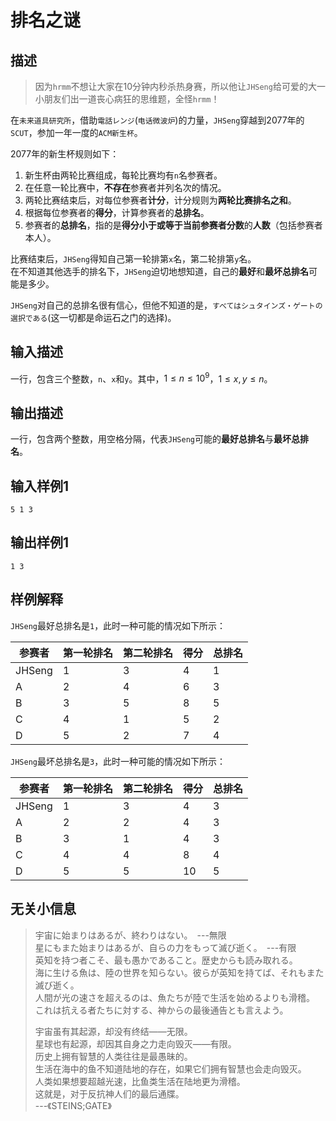 # 排名之谜
## 描述
> 因为`hrmm`不想让大家在10分钟内秒杀热身赛，所以他让`JHSeng`给可爱的大一小朋友们出一道丧心病狂的思维题，全怪`hrmm`！  

在`未来道具研究所`，借助`電話レンジ`(`电话微波炉`)的力量，`JHSeng`穿越到2077年的`SCUT`，参加一年一度的`ACM新生杯`。  

2077年的新生杯规则如下：  
1. 新生杯由两轮比赛组成，每轮比赛均有`n`名参赛者。  
2. 在任意一轮比赛中，**不存在**参赛者并列名次的情况。  
3. 两轮比赛结束后，对每位参赛者**计分**，计分规则为**两轮比赛排名之和**。  
4. 根据每位参赛者的**得分**，计算参赛者的**总排名**。  
5. 参赛者的**总排名**，指的是**得分小于或等于当前参赛者分数**的**人数**（包括参赛者本人）。  

比赛结束后，`JHSeng`得知自己第一轮排第`x`名，第二轮排第`y`名。  
在不知道其他选手的排名下，`JHSeng`迫切地想知道，自己的**最好**和**最坏总排名**可能是多少。  

`JHSeng`对自己的总排名很有信心，但他不知道的是，`すべてはシュタインズ・ゲートの選択である`(这一切都是命运石之门的选择)。

## 输入描述
一行，包含三个整数，`n`、`x`和`y`。其中，$1 \le n \le 10^9$，$1 \le x, y \le n$。

## 输出描述
一行，包含两个整数，用空格分隔，代表`JHSeng`可能的**最好总排名**与**最坏总排名**。

## 输入样例1
```
5 1 3
```
## 输出样例1
```
1 3
```

## 样例解释
`JHSeng`最好总排名是`1`，此时一种可能的情况如下所示：  

|参赛者|第一轮排名|第二轮排名|得分|总排名|
|---|---|---|---|---|
|JHSeng|1|3|4|1|
|A|2|4|6|3|
|B|3|5|8|5|
|C|4|1|5|2|
|D|5|2|7|4|

`JHSeng`最坏总排名是`3`，此时一种可能的情况如下所示：  

|参赛者|第一轮排名|第二轮排名|得分|总排名|
|---|---|---|---|---|
|JHSeng|1|3|4|3|
|A|2|2|4|3|
|B|3|1|4|3|
|C|4|4|8|4|
|D|5|5|10|5|

## 无关小信息
> 宇宙に始まりはあるが、終わりはない。　---無限  
> 星にもまた始まりはあるが、自らの力をもって滅び逝く。　---有限  
> 英知を持つ者こそ、最も愚かであること。歴史からも読み取れる。  
> 海に生ける魚は、陸の世界を知らない。彼らが英知を持てば、それもまた滅び逝く。  
> 人間が光の速さを超えるのは、魚たちが陸で生活を始めるよりも滑稽。  
> これは抗える者たちに対する、神からの最後通告とも言えよう。  
>   
> 宇宙虽有其起源，却没有终结——无限。  
> 星球也有起源，却因其自身之力走向毁灭——有限。  
> 历史上拥有智慧的人类往往是最愚昧的。  
> 生活在海中的鱼不知道陆地的存在，如果它们拥有智慧也会走向毁灭。  
> 人类如果想要超越光速，比鱼类生活在陆地更为滑稽。  
> 这就是，对于反抗神人们的最后通牒。  
> ---《STEINS;GATE》
